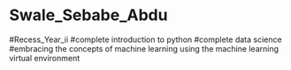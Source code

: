 # Swale_Sebabe_Abdu
#Recess_Year_ii
#complete introduction to python
#complete data science
#embracing the concepts of machine learning using the machine learning virtual environment

